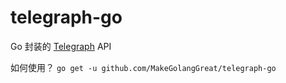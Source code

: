 # telegraph-go

Go 封装的 [Telegraph](https://telegra.ph/api) API

如何使用？
`go get -u github.com/MakeGolangGreat/telegraph-go`
